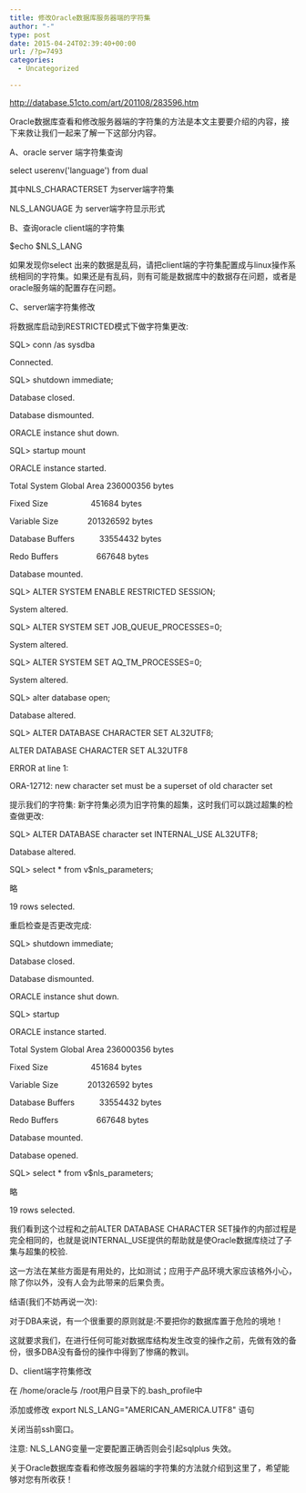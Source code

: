 ```yaml
---
title: 修改Oracle数据库服务器端的字符集
author: "-"
type: post
date: 2015-04-24T02:39:40+00:00
url: /?p=7493
categories:
  - Uncategorized

---
```

http://database.51cto.com/art/201108/283596.htm

Oracle数据库查看和修改服务器端的字符集的方法是本文主要要介绍的内容，接下来救让我们一起来了解一下这部分内容。

A、oracle server 端字符集查询

select userenv('language') from dual

其中NLS_CHARACTERSET 为server端字符集

NLS_LANGUAGE 为 server端字符显示形式

B、查询oracle client端的字符集

$echo $NLS_LANG

如果发现你select 出来的数据是乱码，请把client端的字符集配置成与linux操作系统相同的字符集。如果还是有乱码，则有可能是数据库中的数据存在问题，或者是oracle服务端的配置存在问题。

C、server端字符集修改

将数据库启动到RESTRICTED模式下做字符集更改: 

SQL> conn /as sysdba
  
Connected.
  
SQL> shutdown immediate;
  
Database closed.
  
Database dismounted.
  
ORACLE instance shut down.
  
SQL> startup mount
  
ORACLE instance started.
  
Total System Global Area 236000356 bytes
  
Fixed Size                   451684 bytes
  
Variable Size             201326592 bytes
  
Database Buffers           33554432 bytes
  
Redo Buffers                 667648 bytes
  
Database mounted.
  
SQL> ALTER SYSTEM ENABLE RESTRICTED SESSION;
  
System altered.
  
SQL> ALTER SYSTEM SET JOB_QUEUE_PROCESSES=0;
  
System altered.
  
SQL> ALTER SYSTEM SET AQ_TM_PROCESSES=0;
  
System altered.
  
SQL> alter database open;
  
Database altered.
  
SQL> ALTER DATABASE CHARACTER SET AL32UTF8;
  
ALTER DATABASE CHARACTER SET AL32UTF8
  
ERROR at line 1:
  
ORA-12712: new character set must be a superset of old character set
  
提示我们的字符集: 新字符集必须为旧字符集的超集，这时我们可以跳过超集的检查做更改: 

SQL> ALTER DATABASE character set INTERNAL_USE AL32UTF8;
  
Database altered.
  
SQL> select * from v$nls_parameters;
  
略
  
19 rows selected.
  
重启检查是否更改完成: 

SQL> shutdown immediate;
  
Database closed.
  
Database dismounted.
  
ORACLE instance shut down.
  
SQL> startup
  
ORACLE instance started.
  
Total System Global Area 236000356 bytes
  
Fixed Size                   451684 bytes
  
Variable Size             201326592 bytes
  
Database Buffers           33554432 bytes
  
Redo Buffers                 667648 bytes
  
Database mounted.
  
Database opened.
  
SQL> select * from v$nls_parameters;
  
略
  
19 rows selected.
  
我们看到这个过程和之前ALTER DATABASE CHARACTER SET操作的内部过程是完全相同的，也就是说INTERNAL_USE提供的帮助就是使Oracle数据库绕过了子集与超集的校验.

这一方法在某些方面是有用处的，比如测试；应用于产品环境大家应该格外小心，除了你以外，没有人会为此带来的后果负责。

结语(我们不妨再说一次):

对于DBA来说，有一个很重要的原则就是:不要把你的数据库置于危险的境地！

这就要求我们，在进行任何可能对数据库结构发生改变的操作之前，先做有效的备份，很多DBA没有备份的操作中得到了惨痛的教训。

D、client端字符集修改

在 /home/oracle与 /root用户目录下的.bash_profile中

添加或修改 export NLS_LANG="AMERICAN_AMERICA.UTF8" 语句

关闭当前ssh窗口。

注意: NLS_LANG变量一定要配置正确否则会引起sqlplus 失效。

关于Oracle数据库查看和修改服务器端的字符集的方法就介绍到这里了，希望能够对您有所收获！